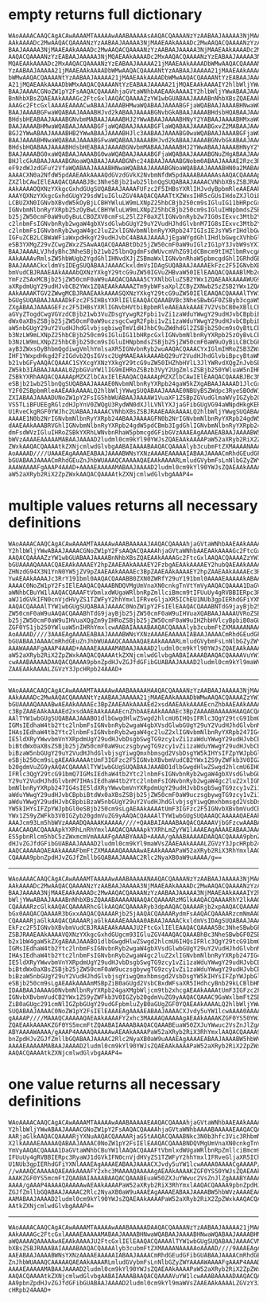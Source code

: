 # empty returns full dictionary

    WAoAAAACAAQCAgACAwAAAAMTAAAAAwAAABAAAAAsAAQACQAAAANzYzAABAAJAAAAA3NjMAAE
    AAkAAAADc2MwAAQACQAAAANzYzAABAAJAAAAA3NjMAAEAAkAAAADc2MwAAQACQAAAANzYzAA
    BAAJAAAAA3NjMAAEAAkAAAADc2MwAAQACQAAAANzYzAABAAJAAAAA3NjMAAEAAkAAAADc2Mx
    AAQACQAAAANzYzEABAAJAAAAA3NjMQAEAAkAAAADc2MxAAQACQAAAANzYzEABAAJAAAAA3Nj
    MQAEAAkAAAADc2MxAAQACQAAAANzYzEABAAJAAAAA21jMAAEAAkAAAADbWMwAAQACQAAAANt
    YzAABAAJAAAAA21jMAAEAAkAAAADbWMwAAQACQAAAANtYzAABAAJAAAAA21jMAAEAAkAAAAD
    bWMwAAQACQAAAANtYzAABAAJAAAAA21jMAAEAAkAAAADbWMwAAQACQAAAANtYzEABAAJAAAA
    A21jMQAEAAkAAAADbWMxAAQACQAAAANtYzEABAAJAAAAA21jMQAEAAkAAAAIY2hlbWljYWwA
    BAAJAAAACGNoZW1pY2FsAAQACQAAAAhjaGVtaWNhbAAEAAkAAAAIY2hlbWljYWwABAAJAAAA
    BnNhbXBsZQAEAAkAAAAGc2FtcGxlAAQACQAAAAZzYW1wbGUABAAJAAAABnNhbXBsZQAEAAkA
    AAAGc2FtcGxlAAAAEAAAACwABAAJAAAABHMwaWQABAAJAAAABGFjaWQABAAJAAAABHNwaWQA
    BAAJAAAABGFwaWQABAAJAAAABHJvd2kABAAJAAAABGNvbGkABAAJAAAABHdsbHQABAAJAAAA
    BHdsbHEABAAJAAAABGNvbmMABAAJAAAABHJ2YWwABAAJAAAABHNyY2YABAAJAAAABHMxaWQA
    BAAJAAAABHMwaWQABAAJAAAABGFjaWQABAAJAAAABGFlaWQABAAJAAAABGxvZ2MABAAJAAAA
    BGJ2YWwABAAJAAAABHB2YWwABAAJAAAABHJlc3AABAAJAAAABG0waWQABAAJAAAABGFjaWQA
    BAAJAAAABHNwaWQABAAJAAAABGFwaWQABAAJAAAABHJvd2kABAAJAAAABGNvbGkABAAJAAAA
    BHdsbHQABAAJAAAABHdsbHEABAAJAAAABGNvbmMABAAJAAAABHJ2YWwABAAJAAAABHNyY2YA
    BAAJAAAABG0xaWQABAAJAAAABG0waWQABAAJAAAABGFjaWQABAAJAAAABGNuZHgABAAJAAAA
    BHJlcGkABAAJAAAABGNoaWQABAAJAAAABGNhc24ABAAJAAAABGNobm0ABAAJAAAAE2Rzc3Rv
    eF9zdWJzdGFuY2VfaWQABAAJAAAABHNwaWQABAAJAAAABGNoaWQABAAJAAAABHN0a2MABAAJ
    AAAACXN0a2NfdW5pdAAEAAkAAAAQdGVzdGVkX2NvbmNfdW5pdAAAABAAAAAsAAQACQAAAApM
    ZXZlbCAwIElEAAQACQAAABJBc3NheSBjb21wb25lbnQgSUQABAAJAAAACVNhbXBsZSBJRAAE
    AAkAAAAOQXNzYXkgcGxhdGUgSUQABAAJAAAAFUFzc2F5IHBsYXRlIHJvdyBpbmRleAAEAAkA
    AAAYQXNzYXkgcGxhdGUgY29sdW1uIGluZGV4AAQACQAAATtXZWxsIHR5cGUsIHdoZXJlOiB0
    LCBUZXN0IGNvbXBvdW5kOyBjLCBHYWluLW9mLXNpZ25hbCBjb250cm9sIGluIG11bHRpcGxl
    IGNvbmNlbnRyYXRpb25zOyBwLCBHYWluLW9mLXNpZ25hbCBjb250cm9sIGluIHNpbmdsZSBj
    b25jZW50cmF0aW9uOyBuLCBOZXV0cmFsL25lZ2F0aXZlIGNvbnRyb2w7IG0sIExvc3Mtb2Yt
    c2lnbmFsIGNvbnRyb2wgaW4gbXVsdGlwbGUgY29uY2VudHJhdGlvbnM7IG8sIExvc3Mtb2Yt
    c2lnbmFsIGNvbnRyb2wgaW4gc2luZ2xlIGNvbmNlbnRyYXRpb247IGIsIEJsYW5rIHdlbGw7
    IGFuZCB2LCBWaWFiaWxpdHkgY29udHJvbC4ABAAJAAAAJjEgaWYgdGhlIHdlbGwgcXVhbGl0
    eSB3YXMgZ29vZCwgZWxzZSAwAAQACQAAABtDb25jZW50cmF0aW9uIGlzIG1pY3JvbW9sYXIA
    BAAJAAAALVJhdyBhc3NheSBjb21wb25lbnQgdmFsdWUvcmVhZG91dCBmcm9tIHZlbmRvcgAE
    AAkAAAAvRmlsZW5hbWUgb2YgdGhlIHNvdXJjZSBmaWxlIGNvbnRhaW5pbmcgdGhlIGRhdGEA
    BAAJAAAACkxldmVsIDEgSUQABAAJAAAACkxldmVsIDAgSUQABAAJAAAAEkFzc2F5IGNvbXBv
    bmVudCBJRAAEAAkAAAAbQXNzYXkgY29tcG9uZW50IGVuZHBvaW50IElEAAQACQAAABlMb2cg
    YmFzZSAxMCBjb25jZW50cmF0aW9uAAQACQAAAA5CYXNlbGluZSB2YWx1ZQAEAAkAAAAWUG9z
    aXRpdmUgY29udHJvbCB2YWx1ZQAEAAkAAAAZTm9ybWFsaXplZCByZXNwb25zZSB2YWx1ZQAE
    AAkAAAAKTGV2ZWwgMCBJRAAEAAkAAAASQXNzYXkgY29tcG9uZW50IElEAAQACQAAAAlTYW1w
    bGUgSUQABAAJAAAADkFzc2F5IHBsYXRlIElEAAQACQAAABVBc3NheSBwbGF0ZSByb3cgaW5k
    ZXgABAAJAAAAGEFzc2F5IHBsYXRlIGNvbHVtbiBpbmRleAAEAAkAAAE7V2VsbCB0eXBlLCB3
    aGVyZTogdCwgVGVzdCBjb21wb3VuZDsgYywgR2Fpbi1vZi1zaWduYWwgY29udHJvbCBpbiBt
    dWx0aXBsZSBjb25jZW50cmF0aW9uczsgcCwgR2Fpbi1vZi1zaWduYWwgY29udHJvbCBpbiBz
    aW5nbGUgY29uY2VudHJhdGlvbjsgbiwgTmV1dHJhbC9uZWdhdGl2ZSBjb250cm9sOyBtLCBM
    b3NzLW9mLXNpZ25hbCBjb250cm9sIGluIG11bHRpcGxlIGNvbmNlbnRyYXRpb25zOyBvLCBM
    b3NzLW9mLXNpZ25hbCBjb250cm9sIGluIHNpbmdsZSBjb25jZW50cmF0aW9uOyBiLCBCbGFu
    ayB3ZWxsOyBhbmQgdiwgVmlhYmlsaXR5IGNvbnRyb2wuAAQACQAAACYxIGlmIHRoZSB3ZWxs
    IHF1YWxpdHkgd2FzIGdvb2QsIGVsc2UgMAAEAAkAAAAbQ29uY2VudHJhdGlvbiBpcyBtaWNy
    b21vbGFyAAQACQAAAC1SYXcgYXNzYXkgY29tcG9uZW50IHZhbHVlL3JlYWRvdXQgZnJvbSB2
    ZW5kb3IABAAJAAAAL0ZpbGVuYW1lIG9mIHRoZSBzb3VyY2UgZmlsZSBjb250YWluaW5nIHRo
    ZSBkYXRhAAQACQAAAApMZXZlbCAxIElEAAQACQAAAApMZXZlbCAwIElEAAQACQAAABJBc3Nh
    eSBjb21wb25lbnQgSUQABAAJAAAAE0NvbmNlbnRyYXRpb24gaW5kZXgABAAJAAAAD1JlcGxp
    Y2F0ZSBpbmRleAAEAAkAAAALQ2hlbWljYWwgSUQABAAJAAAAE0NBUyBSZWdpc3RyeSBOdW1i
    ZXIABAAJAAAADUNoZW1pY2FsIG5hbWUABAAJAAAAW1VuaXF1ZSBpZGVudGlmaWVyIGZyb20g
    VS5TLiBFUEEgRGlzdHJpYnV0ZWQgU3RydWN0dXJlLVNlYXJjaGFibGUgVG94aWNpdHkgKERT
    U1RveCkgRGF0YWJhc2UABAAJAAAACVNhbXBsZSBJRAAEAAkAAAALQ2hlbWljYWwgSUQABAAJ
    AAAAE1N0b2NrIGNvbmNlbnRyYXRpb24ABAAJAAAAGFN0b2NrIGNvbmNlbnRyYXRpb24gdW5p
    dAAEAAkAAABRVGhlIGNvbmNlbnRyYXRpb24gdW5pdCBmb3IgdGhlIGNvbmNlbnRyYXRpb24g
    dmFsdWVzIGluIHRoZSBkYXRhLWNvbnRhaW5pbmcgdGFibGVzAAAEAgAAAAEABAAJAAAABW5h
    bWVzAAAAEAAAAAMABAAJAAAAD2ludml0cm9kYl90YWJsZQAEAAkAAAAPaW52aXRyb2RiX2Zp
    ZWxkAAQACQAAAAtkZXNjcmlwdGlvbgAABAIAAAABAAQACQAAAAlyb3cubmFtZXMAAAANAAAA
    AoAAAAD////UAAAEAgAAAAEABAAJAAAABWNsYXNzAAAAEAAAAAIABAAJAAAACmRhdGEudGFi
    bGUABAAJAAAACmRhdGEuZnJhbWUAAAQCAAAAAQAEAAkAAAARLmludGVybmFsLnNlbGZyZWYA
    AAAWAAAAFgAAAP4AAAD+AAAAEAAAAAMABAAJAAAAD2ludml0cm9kYl90YWJsZQAEAAkAAAAP
    aW52aXRyb2RiX2ZpZWxkAAQACQAAAAtkZXNjcmlwdGlvbgAAAP4=

# multiple values returns all necessary definitions

    WAoAAAACAAQCAgACAwAAAAMTAAAAAwAAABAAAAAJAAQACQAAAAhjaGVtaWNhbAAEAAkAAAAI
    Y2hlbWljYWwABAAJAAAACGNoZW1pY2FsAAQACQAAAAhjaGVtaWNhbAAEAAkAAAAGc2FtcGxl
    AAQACQAAAAZzYW1wbGUABAAJAAAABnNhbXBsZQAEAAkAAAAGc2FtcGxlAAQACQAAAAZzYW1w
    bGUAAAAQAAAACQAEAAkAAAAEY2hpZAAEAAkAAAAEY2FzbgAEAAkAAAAEY2hubQAEAAkAAAAT
    ZHNzdG94X3N1YnN0YW5jZV9pZAAEAAkAAAAEc3BpZAAEAAkAAAAEY2hpZAAEAAkAAAAEc3Rr
    YwAEAAkAAAAJc3RrY191bml0AAQACQAAABB0ZXN0ZWRfY29uY191bml0AAAAEAAAAAkABAAJ
    AAAAC0NoZW1pY2FsIElEAAQACQAAABNDQVMgUmVnaXN0cnkgTnVtYmVyAAQACQAAAA1DaGVt
    aWNhbCBuYW1lAAQACQAAAFtVbmlxdWUgaWRlbnRpZmllciBmcm9tIFUuUy4gRVBBIERpc3Ry
    aWJ1dGVkIFN0cnVjdHVyZS1TZWFyY2hhYmxlIFRveGljaXR5IChEU1NUb3gpIERhdGFiYXNl
    AAQACQAAAAlTYW1wbGUgSUQABAAJAAAAC0NoZW1pY2FsIElEAAQACQAAABNTdG9jayBjb25j
    ZW50cmF0aW9uAAQACQAAABhTdG9jayBjb25jZW50cmF0aW9uIHVuaXQABAAJAAAAUVRoZSBj
    b25jZW50cmF0aW9uIHVuaXQgZm9yIHRoZSBjb25jZW50cmF0aW9uIHZhbHVlcyBpbiB0aGUg
    ZGF0YS1jb250YWluaW5nIHRhYmxlcwAABAIAAAABAAQACQAAAAlyb3cubmFtZXMAAAANAAAA
    AoAAAAD////3AAAEAgAAAAEABAAJAAAABWNsYXNzAAAAEAAAAAIABAAJAAAACmRhdGEudGFi
    bGUABAAJAAAACmRhdGEuZnJhbWUAAAQCAAAAAQAEAAkAAAARLmludGVybmFsLnNlbGZyZWYA
    AAAWAAAAFgAAAP4AAAD+AAAAEAAAAAMABAAJAAAAD2ludml0cm9kYl90YWJsZQAEAAkAAAAP
    aW52aXRyb2RiX2ZpZWxkAAQACQAAAAtkZXNjcmlwdGlvbgAABAIAAAABAAQACQAAAAVuYW1l
    cwAAABAAAAADAAQACQAAAA9pbnZpdHJvZGJfdGFibGUABAAJAAAAD2ludml0cm9kYl9maWVs
    ZAAEAAkAAAALZGVzY3JpcHRpb24AAAD+

---

    WAoAAAACAAQCAgACAwAAAAMTAAAAAwAAABAAAAAHAAQACQAAAANzYzAABAAJAAAAA3NjMAAE
    AAkAAAADc2MwAAQACQAAAANtYzAABAAJAAAAA21jMAAEAAkAAAADbWMwAAQACQAAAAZzYW1w
    bGUAAAAQAAAABwAEAAkAAAAEc3BpZAAEAAkAAAAEd2xsdAAEAAkAAAAEcnZhbAAEAAkAAAAE
    c3BpZAAEAAkAAAAEd2xsdAAEAAkAAAAEcnZhbAAEAAkAAAAEc3BpZAAAABAAAAAHAAQACQAA
    AAlTYW1wbGUgSUQABAAJAAABO1dlbGwgdHlwZSwgd2hlcmU6IHQsIFRlc3QgY29tcG91bmQ7
    IGMsIEdhaW4tb2Ytc2lnbmFsIGNvbnRyb2wgaW4gbXVsdGlwbGUgY29uY2VudHJhdGlvbnM7
    IHAsIEdhaW4tb2Ytc2lnbmFsIGNvbnRyb2wgaW4gc2luZ2xlIGNvbmNlbnRyYXRpb247IG4s
    IE5ldXRyYWwvbmVnYXRpdmUgY29udHJvbDsgbSwgTG9zcy1vZi1zaWduYWwgY29udHJvbCBp
    biBtdWx0aXBsZSBjb25jZW50cmF0aW9uczsgbywgTG9zcy1vZi1zaWduYWwgY29udHJvbCBp
    biBzaW5nbGUgY29uY2VudHJhdGlvbjsgYiwgQmxhbmsgd2VsbDsgYW5kIHYsIFZpYWJpbGl0
    eSBjb250cm9sLgAEAAkAAAAtUmF3IGFzc2F5IGNvbXBvbmVudCB2YWx1ZS9yZWFkb3V0IGZy
    b20gdmVuZG9yAAQACQAAAAlTYW1wbGUgSUQABAAJAAABO1dlbGwgdHlwZSwgd2hlcmU6IHQs
    IFRlc3QgY29tcG91bmQ7IGMsIEdhaW4tb2Ytc2lnbmFsIGNvbnRyb2wgaW4gbXVsdGlwbGUg
    Y29uY2VudHJhdGlvbnM7IHAsIEdhaW4tb2Ytc2lnbmFsIGNvbnRyb2wgaW4gc2luZ2xlIGNv
    bmNlbnRyYXRpb247IG4sIE5ldXRyYWwvbmVnYXRpdmUgY29udHJvbDsgbSwgTG9zcy1vZi1z
    aWduYWwgY29udHJvbCBpbiBtdWx0aXBsZSBjb25jZW50cmF0aW9uczsgbywgTG9zcy1vZi1z
    aWduYWwgY29udHJvbCBpbiBzaW5nbGUgY29uY2VudHJhdGlvbjsgYiwgQmxhbmsgd2VsbDsg
    YW5kIHYsIFZpYWJpbGl0eSBjb250cm9sLgAEAAkAAAAtUmF3IGFzc2F5IGNvbXBvbmVudCB2
    YWx1ZS9yZWFkb3V0IGZyb20gdmVuZG9yAAQACQAAAAlTYW1wbGUgSUQAAAQCAAAAAQAEAAkA
    AAAJcm93Lm5hbWVzAAAADQAAAAKAAAAA////+QAABAIAAAABAAQACQAAAAVjbGFzcwAAABAA
    AAACAAQACQAAAApkYXRhLnRhYmxlAAQACQAAAApkYXRhLmZyYW1lAAAEAgAAAAEABAAJAAAA
    ES5pbnRlcm5hbC5zZWxmcmVmAAAAFgAAABYAAAD+AAAA/gAAABAAAAADAAQACQAAAA9pbnZp
    dHJvZGJfdGFibGUABAAJAAAAD2ludml0cm9kYl9maWVsZAAEAAkAAAALZGVzY3JpcHRpb24A
    AAQCAAAAAQAEAAkAAAAFbmFtZXMAAAAQAAAAAwAEAAkAAAAPaW52aXRyb2RiX3RhYmxlAAQA
    CQAAAA9pbnZpdHJvZGJfZmllbGQABAAJAAAAC2Rlc2NyaXB0aW9uAAAA/g==

---

    WAoAAAACAAQCAgACAwAAAAMTAAAAAwAAABAAAAANAAQACQAAAANzYzAABAAJAAAAA3NjMAAE
    AAkAAAADc2MwAAQACQAAAANzYzAABAAJAAAAA3NjMAAEAAkAAAADc2MwAAQACQAAAANzYzAA
    BAAJAAAAA3NjMAAEAAkAAAADc2MwAAQACQAAAANzYzAABAAJAAAAA3NjMAAEAAkAAAAIY2hl
    bWljYWwABAAJAAAABnNhbXBsZQAAABAAAAANAAQACQAAAARzMGlkAAQACQAAAARhY2lkAAQA
    CQAAAARzcGlkAAQACQAAAARhcGlkAAQACQAAAARyb3dpAAQACQAAAARjb2xpAAQACQAAAAR3
    bGx0AAQACQAAAAR3bGxxAAQACQAAAARjb25jAAQACQAAAARydmFsAAQACQAAAARzcmNmAAQA
    CQAAAARjaGlkAAQACQAAAARjaGlkAAAAEAAAAA0ABAAJAAAACkxldmVsIDAgSUQABAAJAAAA
    EkFzc2F5IGNvbXBvbmVudCBJRAAEAAkAAAAJU2FtcGxlIElEAAQACQAAAA5Bc3NheSBwbGF0
    ZSBJRAAEAAkAAAAVQXNzYXkgcGxhdGUgcm93IGluZGV4AAQACQAAABhBc3NheSBwbGF0ZSBj
    b2x1bW4gaW5kZXgABAAJAAABO1dlbGwgdHlwZSwgd2hlcmU6IHQsIFRlc3QgY29tcG91bmQ7
    IGMsIEdhaW4tb2Ytc2lnbmFsIGNvbnRyb2wgaW4gbXVsdGlwbGUgY29uY2VudHJhdGlvbnM7
    IHAsIEdhaW4tb2Ytc2lnbmFsIGNvbnRyb2wgaW4gc2luZ2xlIGNvbmNlbnRyYXRpb247IG4s
    IE5ldXRyYWwvbmVnYXRpdmUgY29udHJvbDsgbSwgTG9zcy1vZi1zaWduYWwgY29udHJvbCBp
    biBtdWx0aXBsZSBjb25jZW50cmF0aW9uczsgbywgTG9zcy1vZi1zaWduYWwgY29udHJvbCBp
    biBzaW5nbGUgY29uY2VudHJhdGlvbjsgYiwgQmxhbmsgd2VsbDsgYW5kIHYsIFZpYWJpbGl0
    eSBjb250cm9sLgAEAAkAAAAmMSBpZiB0aGUgd2VsbCBxdWFsaXR5IHdhcyBnb29kLCBlbHNl
    IDAABAAJAAAAG0NvbmNlbnRyYXRpb24gaXMgbWljcm9tb2xhcgAEAAkAAAAtUmF3IGFzc2F5
    IGNvbXBvbmVudCB2YWx1ZS9yZWFkb3V0IGZyb20gdmVuZG9yAAQACQAAAC9GaWxlbmFtZSBv
    ZiB0aGUgc291cmNlIGZpbGUgY29udGFpbmluZyB0aGUgZGF0YQAEAAkAAAALQ2hlbWljYWwg
    SUQABAAJAAAAC0NoZW1pY2FsIElEAAAEAgAAAAEABAAJAAAACXJvdy5uYW1lcwAAAA0AAAAC
    gAAAAP////MAAAQCAAAAAQAEAAkAAAAFY2xhc3MAAAAQAAAAAgAEAAkAAAAKZGF0YS50YWJs
    ZQAEAAkAAAAKZGF0YS5mcmFtZQAABAIAAAABAAQACQAAABEuaW50ZXJuYWwuc2VsZnJlZgAA
    ABYAAAAWAAAA/gAAAP4AAAAQAAAAAwAEAAkAAAAPaW52aXRyb2RiX3RhYmxlAAQACQAAAA9p
    bnZpdHJvZGJfZmllbGQABAAJAAAAC2Rlc2NyaXB0aW9uAAAEAgAAAAEABAAJAAAABW5hbWVz
    AAAAEAAAAAMABAAJAAAAD2ludml0cm9kYl90YWJsZQAEAAkAAAAPaW52aXRyb2RiX2ZpZWxk
    AAQACQAAAAtkZXNjcmlwdGlvbgAAAP4=

# one value returns all necessary definitions

    WAoAAAACAAQCAgACAwAAAAMTAAAAAwAAABAAAAAEAAQACQAAAAhjaGVtaWNhbAAEAAkAAAAI
    Y2hlbWljYWwABAAJAAAACGNoZW1pY2FsAAQACQAAAAhjaGVtaWNhbAAAABAAAAAEAAQACQAA
    AARjaGlkAAQACQAAAARjYXNuAAQACQAAAARjaG5tAAQACQAAABNkc3N0b3hfc3Vic3RhbmNl
    X2lkAAAAEAAAAAQABAAJAAAAC0NoZW1pY2FsIElEAAQACQAAABNDQVMgUmVnaXN0cnkgTnVt
    YmVyAAQACQAAAA1DaGVtaWNhbCBuYW1lAAQACQAAAFtVbmlxdWUgaWRlbnRpZmllciBmcm9t
    IFUuUy4gRVBBIERpc3RyaWJ1dGVkIFN0cnVjdHVyZS1TZWFyY2hhYmxlIFRveGljaXR5IChE
    U1NUb3gpIERhdGFiYXNlAAAEAgAAAAEABAAJAAAACXJvdy5uYW1lcwAAAA0AAAACgAAAAP//
    //wAAAQCAAAAAQAEAAkAAAAFY2xhc3MAAAAQAAAAAgAEAAkAAAAKZGF0YS50YWJsZQAEAAkA
    AAAKZGF0YS5mcmFtZQAABAIAAAABAAQACQAAABEuaW50ZXJuYWwuc2VsZnJlZgAAABYAAAAW
    AAAA/gAAAP4AAAAQAAAAAwAEAAkAAAAPaW52aXRyb2RiX3RhYmxlAAQACQAAAA9pbnZpdHJv
    ZGJfZmllbGQABAAJAAAAC2Rlc2NyaXB0aW9uAAAEAgAAAAEABAAJAAAABW5hbWVzAAAAEAAA
    AAMABAAJAAAAD2ludml0cm9kYl90YWJsZQAEAAkAAAAPaW52aXRyb2RiX2ZpZWxkAAQACQAA
    AAtkZXNjcmlwdGlvbgAAAP4=

---

    WAoAAAACAAQCAgACAwAAAAMTAAAAAwAAABAAAAADAAQACQAAAANzYzAABAAJAAAAA21jMAAE
    AAkAAAAGc2FtcGxlAAAAEAAAAAMABAAJAAAABHNwaWQABAAJAAAABHNwaWQABAAJAAAABHNw
    aWQAAAAQAAAAAwAEAAkAAAAJU2FtcGxlIElEAAQACQAAAAlTYW1wbGUgSUQABAAJAAAACVNh
    bXBsZSBJRAAABAIAAAABAAQACQAAAAlyb3cubmFtZXMAAAANAAAAAoAAAAD////9AAAEAgAA
    AAEABAAJAAAABWNsYXNzAAAAEAAAAAIABAAJAAAACmRhdGEudGFibGUABAAJAAAACmRhdGEu
    ZnJhbWUAAAQCAAAAAQAEAAkAAAARLmludGVybmFsLnNlbGZyZWYAAAAWAAAAFgAAAP4AAAD+
    AAAAEAAAAAMABAAJAAAAD2ludml0cm9kYl90YWJsZQAEAAkAAAAPaW52aXRyb2RiX2ZpZWxk
    AAQACQAAAAtkZXNjcmlwdGlvbgAABAIAAAABAAQACQAAAAVuYW1lcwAAABAAAAADAAQACQAA
    AA9pbnZpdHJvZGJfdGFibGUABAAJAAAAD2ludml0cm9kYl9maWVsZAAEAAkAAAALZGVzY3Jp
    cHRpb24AAAD+

